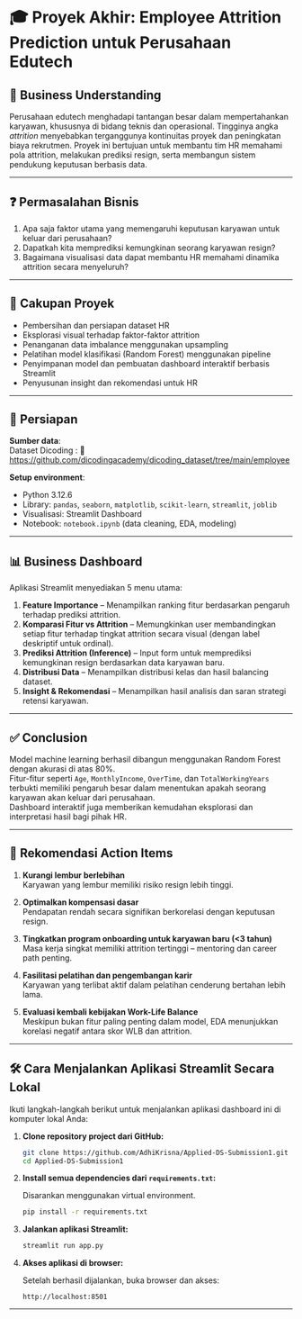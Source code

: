 # 🎓 Proyek Akhir: Employee Attrition Prediction untuk Perusahaan Edutech

## 💼 Business Understanding

Perusahaan edutech menghadapi tantangan besar dalam mempertahankan karyawan, khususnya di bidang teknis dan operasional. Tingginya angka *attrition* menyebabkan terganggunya kontinuitas proyek dan peningkatan biaya rekrutmen. Proyek ini bertujuan untuk membantu tim HR memahami pola attrition, melakukan prediksi resign, serta membangun sistem pendukung keputusan berbasis data.

---

## ❓ Permasalahan Bisnis

1. Apa saja faktor utama yang memengaruhi keputusan karyawan untuk keluar dari perusahaan?
2. Dapatkah kita memprediksi kemungkinan seorang karyawan resign?
3. Bagaimana visualisasi data dapat membantu HR memahami dinamika attrition secara menyeluruh?

---

## 📌 Cakupan Proyek

- Pembersihan dan persiapan dataset HR
- Eksplorasi visual terhadap faktor-faktor attrition
- Penanganan data imbalance menggunakan upsampling
- Pelatihan model klasifikasi (Random Forest) menggunakan pipeline
- Penyimpanan model dan pembuatan dashboard interaktif berbasis Streamlit
- Penyusunan insight dan rekomendasi untuk HR

---

## 🧹 Persiapan

**Sumber data**:  
Dataset Dicoding :
🔗 https://github.com/dicodingacademy/dicoding_dataset/tree/main/employee

**Setup environment**:
- Python 3.12.6
- Library: `pandas`, `seaborn`, `matplotlib`, `scikit-learn`, `streamlit`, `joblib`
- Visualisasi: Streamlit Dashboard
- Notebook: `notebook.ipynb` (data cleaning, EDA, modeling)

---

## 📊 Business Dashboard

Aplikasi Streamlit menyediakan 5 menu utama:
1. **Feature Importance** – Menampilkan ranking fitur berdasarkan pengaruh terhadap prediksi attrition.
2. **Komparasi Fitur vs Attrition** – Memungkinkan user membandingkan setiap fitur terhadap tingkat attrition secara visual (dengan label deskriptif untuk ordinal).
3. **Prediksi Attrition (Inference)** – Input form untuk memprediksi kemungkinan resign berdasarkan data karyawan baru.
4. **Distribusi Data** – Menampilkan distribusi kelas dan hasil balancing dataset.
5. **Insight & Rekomendasi** – Menampilkan hasil analisis dan saran strategi retensi karyawan.

---

## ✅ Conclusion

Model machine learning berhasil dibangun menggunakan Random Forest dengan akurasi di atas 80%.  
Fitur-fitur seperti `Age`, `MonthlyIncome`, `OverTime`, dan `TotalWorkingYears` terbukti memiliki pengaruh besar dalam menentukan apakah seorang karyawan akan keluar dari perusahaan.  
Dashboard interaktif juga memberikan kemudahan eksplorasi dan interpretasi hasil bagi pihak HR.

---

## 🚀 Rekomendasi Action Items

1. **Kurangi lembur berlebihan**  
   Karyawan yang lembur memiliki risiko resign lebih tinggi.

2. **Optimalkan kompensasi dasar**  
   Pendapatan rendah secara signifikan berkorelasi dengan keputusan resign.

3. **Tingkatkan program onboarding untuk karyawan baru (<3 tahun)**  
   Masa kerja singkat memiliki attrition tertinggi – mentoring dan career path penting.

4. **Fasilitasi pelatihan dan pengembangan karir**  
   Karyawan yang terlibat aktif dalam pelatihan cenderung bertahan lebih lama.

5. **Evaluasi kembali kebijakan Work-Life Balance**  
   Meskipun bukan fitur paling penting dalam model, EDA menunjukkan korelasi negatif antara skor WLB dan attrition.

---

## 🛠️ Cara Menjalankan Aplikasi Streamlit Secara Lokal

Ikuti langkah-langkah berikut untuk menjalankan aplikasi dashboard ini di komputer lokal Anda:

1. **Clone repository project dari GitHub:**

    ```bash
    git clone https://github.com/AdhiKrisna/Applied-DS-Submission1.git
    cd Applied-DS-Submission1
    ```

2. **Install semua dependencies dari `requirements.txt`:**

    Disarankan menggunakan virtual environment.

    ```bash
    pip install -r requirements.txt
    ```

3. **Jalankan aplikasi Streamlit:**

    ```bash
    streamlit run app.py
    ```

4. **Akses aplikasi di browser:**

    Setelah berhasil dijalankan, buka browser dan akses:

    ```
    http://localhost:8501
    ```

---



